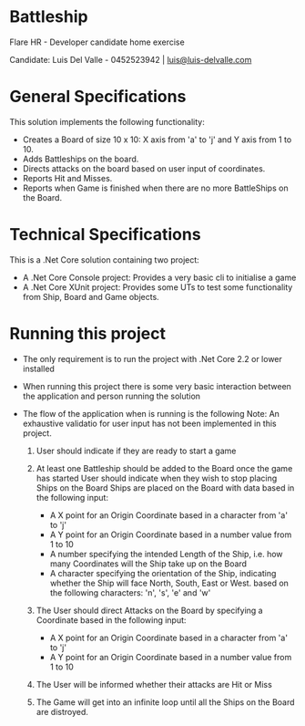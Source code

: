 # Battleship
Flare HR - Developer candidate home exercise

Candidate: Luis Del Valle - 0452523942 | luis@luis-delvalle.com

# General Specifications

This solution implements the following functionality:

- Creates a Board of size 10 x 10: X axis from 'a' to 'j' and Y axis from 1 to 10.
- Adds Battleships on the board.
- Directs attacks on the board based on user input of coordinates.
- Reports Hit and Misses.
- Reports when Game is finished when there are no more BattleShips on the Board.

# Technical Specifications

This is a .Net Core solution containing two project:

- A .Net Core Console project: Provides a very basic cli to initialise a game
- A .Net Core XUnit project: Provides some UTs to test some functionality from Ship, Board and Game objects.

# Running this project

- The only requirement is to run the project with .Net Core 2.2 or lower installed
- When running this project there is some very basic interaction between the application and person running the solution
- The flow of the application when is running is the following
   Note: An exhaustive validatio for user input has not been implemented in this project.
   
     1. User should indicate if they are ready to start a game
     
     2. At least one Battleship should be added to the Board once the game has started
         User should indicate when they wish to stop placing Ships on the Board
         Ships are placed on the Board with data based in the following input:
         - A X point for an Origin Coordinate based in a character from 'a' to 'j'
         - A Y point for an Origin Coordinate based in a number value from 1 to 10
         - A number specifying the intended Length of the Ship, i.e. how many Coordinates will the Ship take up on the Board
         - A character specifying the orientation of the Ship, indicating whether the Ship will face North, South, East or West.
           based on the following characters: 'n', 's', 'e' and 'w'
           
     3. The User should direct Attacks on the Board by specifying a Coordinate based in the following input:
         - A X point for an Origin Coordinate based in a character from 'a' to 'j'
         - A Y point for an Origin Coordinate based in a number value from 1 to 10
         
     4. The User will be informed whether their attacks are Hit or Miss
     
     5. The Game will get into an infinite loop until all the Ships on the Board are distroyed.

